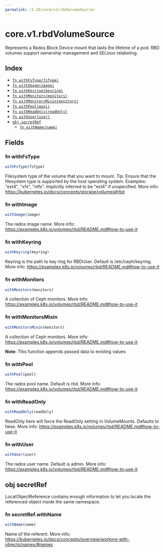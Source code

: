 ```yaml
---
permalink: /1.20/core/v1/rbdVolumeSource/
---
```


# core.v1.rbdVolumeSource

Represents a Rados Block Device mount that lasts the lifetime of a pod. RBD volumes support ownership management and SELinux relabeling.

## Index

* [`fn withFsType(fsType)`](#fn-withfstype)
* [`fn withImage(image)`](#fn-withimage)
* [`fn withKeyring(keyring)`](#fn-withkeyring)
* [`fn withMonitors(monitors)`](#fn-withmonitors)
* [`fn withMonitorsMixin(monitors)`](#fn-withmonitorsmixin)
* [`fn withPool(pool)`](#fn-withpool)
* [`fn withReadOnly(readOnly)`](#fn-withreadonly)
* [`fn withUser(user)`](#fn-withuser)
* [`obj secretRef`](#obj-secretref)
  * [`fn withName(name)`](#fn-secretrefwithname)

## Fields

### fn withFsType

```ts
withFsType(fsType)
```

Filesystem type of the volume that you want to mount. Tip: Ensure that the filesystem type is supported by the host operating system. Examples: "ext4", "xfs", "ntfs". Implicitly inferred to be "ext4" if unspecified. More info: https://kubernetes.io/docs/concepts/storage/volumes#rbd

### fn withImage

```ts
withImage(image)
```

The rados image name. More info: https://examples.k8s.io/volumes/rbd/README.md#how-to-use-it

### fn withKeyring

```ts
withKeyring(keyring)
```

Keyring is the path to key ring for RBDUser. Default is /etc/ceph/keyring. More info: https://examples.k8s.io/volumes/rbd/README.md#how-to-use-it

### fn withMonitors

```ts
withMonitors(monitors)
```

A collection of Ceph monitors. More info: https://examples.k8s.io/volumes/rbd/README.md#how-to-use-it

### fn withMonitorsMixin

```ts
withMonitorsMixin(monitors)
```

A collection of Ceph monitors. More info: https://examples.k8s.io/volumes/rbd/README.md#how-to-use-it

**Note:** This function appends passed data to existing values

### fn withPool

```ts
withPool(pool)
```

The rados pool name. Default is rbd. More info: https://examples.k8s.io/volumes/rbd/README.md#how-to-use-it

### fn withReadOnly

```ts
withReadOnly(readOnly)
```

ReadOnly here will force the ReadOnly setting in VolumeMounts. Defaults to false. More info: https://examples.k8s.io/volumes/rbd/README.md#how-to-use-it

### fn withUser

```ts
withUser(user)
```

The rados user name. Default is admin. More info: https://examples.k8s.io/volumes/rbd/README.md#how-to-use-it

## obj secretRef

LocalObjectReference contains enough information to let you locate the referenced object inside the same namespace.

### fn secretRef.withName

```ts
withName(name)
```

Name of the referent. More info: https://kubernetes.io/docs/concepts/overview/working-with-objects/names/#names